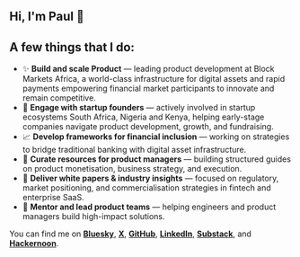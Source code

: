 ## Hi, I'm Paul 👋

## A few things that I do:  
- ✨ **Build and scale Product** — leading product development at Block Markets Africa, a world-class infrastructure for digital assets and rapid payments empowering financial market participants to innovate and remain competitive.
- 🎤 **Engage with startup founders** — actively involved in startup ecosystems South Africa, Nigeria and Kenya, helping early-stage companies navigate product development, growth, and fundraising.  
- 📈 **Develop frameworks for financial inclusion** — working on strategies to bridge traditional banking with digital asset infrastructure.  
- 📕 **Curate resources for product managers** — building structured guides on product monetisation, business strategy, and execution.  
- 📝 **Deliver white papers & industry insights** — focused on regulatory, market positioning, and commercialisation strategies in fintech and enterprise SaaS.  
- 🤝 **Mentor and lead product teams** — helping engineers and product managers build high-impact solutions.  


You can find me on **[Bluesky](https://bsky.app/profile/paultekofficial.bsky.social)**, **[X](https://x.com/paultekofficial)**, **[GitHub](https://github.com/paultekofficial)**, **[LinkedIn](https://www.linkedin.com/in/paultekofficial/)**, **[Substack](https://substack.com/@paultekofficial)**, and **[Hackernoon](https://hackernoon.com/u/paultekofficial)**.

